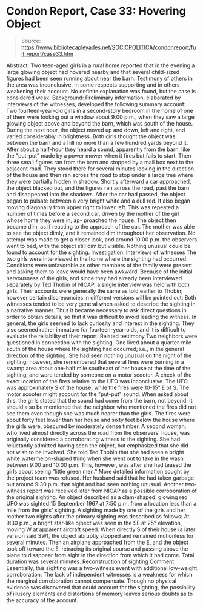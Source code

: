 # Condon Report, Case 33: Hovering Object

> Source: https://www.bibliotecapleyades.net/SOCIOPOLITICA/condonreport/full_report/case33.htm

Abstract:
Two teen-aged girls in a rural home reported that in the evening a large glowing object had hovered nearby and that several child-sized figures had been seen running about near the barn. Testimony of others in the area was inconclusive, in some respects supporting and in others weakening their account. No definite explanation was found, but the case is considered weak.
Background:
Preliminary information, elaborated by interviews of the witnesses, developed the following summary account:
Two fourteen-year-old girls in a second-story bedroom in the home of one of them were looking out a window about 9:00 p.m., when they saw a large glowing object above and beyond the barn, which was south of the house. During the next hour, the object moved up and down, left and right, and varied considerably in brightness. Both girls thought the object was between the barn and a hill no more than a few hundred yards beyond it. After about a half-hour they heard a sound, apparently from the barn, like the "put-put" made by a power mower when it fires but fails to start. Then three small figures ran from the barn and stopped by a mail box next to the adjacent road. They stood there for several minutes looking in the direction of the house and then ran across the road to stop under a large tree where they were partially hidden in shadow. Shortly afterward a car approached, the object blacked out, and the figures ran across the road, past the barn and disappeared into the shadows. After the car had passed, the object began to pulsate between a very bright white and a dull red. It also began moving diagonally from upper right to lower left. This was repeated a number of times before a second car,
driven by the mother of the girl whose home they were in, ap- proached the house. The object then became dim, as if reacting to the approach of the car. The mother was able to see the object dimly, and it remained dim throughout her observation. No attempt was made to get a closer look, and around 10:00 p.m. the observers went to bed, with the object still dim but visible. Nothing unusual could be found to account for the sighting.
Investigation:
Interviews of witnesses
The two girls were interviewed in the home where the sighting had occurred. Conditions were unfavorable as other members of the family were present and asking them to leave would have been awkward. Because of the initial nervousness of the girls, and since they had already been interviewed separately by Ted Thobin of NICAP, a single interview was held with both girls. Their accounts were generally the same as told earlier to Thobin; however certain discrepancies in different versions will be pointed out: Both witnesses tended to be very general when asked to describe the sighting in a narrative manner. Thus it became necessary to ask direct questions in order to obtain details, so that it was difficult to avoid leading the witness. In general, the girls seemed to lack curiosity and interest in the sighting. They also seemed rather immature for fourteen-year-olds, and it is difficult to evaluate the reliability of their report.
Related testimony
Two neighbors were questioned in connection with the sighting. One lived about a quarter-mile south of the house where the sighting had occurred; i.e., in the general direction of the sighting. She had seen nothing unusual on the night of the sighting; however, she remembered that several fires were burning in a swamp area about one-half mile southeast of her house at the time of the sighting, and were tended by someone on a motor scooter. A check of the exact location of the fires relative to the UFO was inconclusive. The UFO was approximately S of the house, while the fires were 10-15° E of S. The motor scooter might account for the "put-put" sound. When asked about this, the girls stated that the sound
had come from the barn, not beyond. It should also be mentioned that the neighbor who mentioned the fires did not see them even though she was much nearer than the girls. The fires were about forty feet lower than her house and sixty feet below the house where the girls were, obscured by moderately dense timber.
A second woman, who lived almost directly across the road from the observers' house, was originally considered a corroborating witness to the sighting. She had reluctantly admitted having seen the object, but emphasized that she did not wish to be involved. She told Ted Thobin that she had seen a bright white watermelon-shaped thing when she went out to take in the wash between 9:00 and 10:00 p.m. This, however, was after she had teased the girls about seeing "little green men." More detailed information sought by the project team was refused. Her husband said that he had taken garbage out around 9:30 p.m. that night and had seen nothing unusual.
Another two-witness report was received later from NICAP as a possible corroboration of the original sighting. An object described as a clam-shaped, glowing red UFO was sighted 15 September 1967 at 7:50 p.m. from a location less than a mile from the girls' sighting.
A sighting made by one of the girls and her mother two nights after the primary sighting was described as follows:
At 9:30 p.m., a bright star-like ojbect was seen in the SE at 25° elevation, moving W at apparent aircraft speed. When directly S of their house (a later version said SW), the object abruptly stopped and remained motionless for several minutes. Then an airplane approached from the E, and the object took off toward the E, retracing its original course and passing above the plane to disappear from sight in the direction from which it had come. Total duration was several minutes.
Reconstruction of sighting
Comment:
Essentially, this sighting was a two-witness event with additional low-weight corroboration. The lack of independent witnesses is a weakness for which the marginal corroboration cannot compensate. Though no physical evidence was discovered that could account for the sighting, the possibility of illusory elements and distortions of memory leaves serious doubts as to the accuracy of the account.
